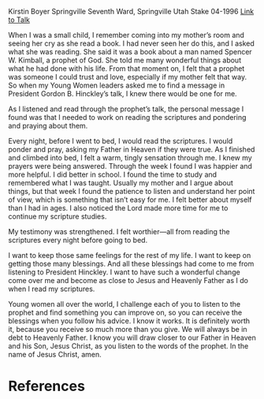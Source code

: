 Kirstin Boyer
Springville Seventh Ward, Springville Utah Stake
04-1996
[Link to Talk](https://www.churchofjesuschrist.org/study/general-conference/1996/04/my-prayers-were-answered?lang=eng)

When I was a small child, I remember coming into my mother’s room and seeing her cry as she read a book. I had never seen her do this, and I asked what she was reading. She said it was a book about a man named Spencer W. Kimball, a prophet of God. She told me many wonderful things about what he had done with his life. From that moment on, I felt that a prophet was someone I could trust and love, especially if my mother felt that way. So when my Young Women leaders asked me to find a message in President Gordon B. Hinckley’s talk, I knew there would be one for me.

As I listened and read through the prophet’s talk, the personal message I found was that I needed to work on reading the scriptures and pondering and praying about them.

Every night, before I went to bed, I would read the scriptures. I would ponder and pray, asking my Father in Heaven if they were true. As I finished and climbed into bed, I felt a warm, tingly sensation through me. I knew my prayers were being answered. Through the week I found I was happier and more helpful. I did better in school. I found the time to study and remembered what I was taught. Usually my mother and I argue about things, but that week I found the patience to listen and understand her point of view, which is something that isn’t easy for me. I felt better about myself than I had in ages. I also noticed the Lord made more time for me to continue my scripture studies.

My testimony was strengthened. I felt worthier—all from reading the scriptures every night before going to bed.

I want to keep those same feelings for the rest of my life. I want to keep on getting those many blessings. And all these blessings had come to me from listening to President Hinckley. I want to have such a wonderful change come over me and become as close to Jesus and Heavenly Father as I do when I read my scriptures.

Young women all over the world, I challenge each of you to listen to the prophet and find something you can improve on, so you can receive the blessings when you follow his advice. I know it works. It is definitely worth it, because you receive so much more than you give. We will always be in debt to Heavenly Father. I know you will draw closer to our Father in Heaven and his Son, Jesus Christ, as you listen to the words of the prophet. In the name of Jesus Christ, amen.

# References
